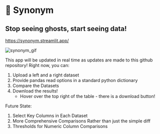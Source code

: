 # :ghost: Synonym

## Stop seeing ghosts, start seeing data!

https://synonym.streamlit.app/

![synonym_gif](https://github.com/user-attachments/assets/b66939de-4c61-4600-b602-118f7b85c8dc)

This app will be updated in real time as updates are made to this github repository! Right now, you can:

1. Upload a left and a right dataset
2. Provide pandas read options in a standard python dictionary
3. Compare the Datasets
4. Download the results!
     - Hover over the top right of the table - there is a download button!
  
Future State:

1. Select Key Columns in Each Dataset
2. More Comprehensive Comparisons Rather than just the simple diff
3. Thresholds for Numeric Column Comparisons
